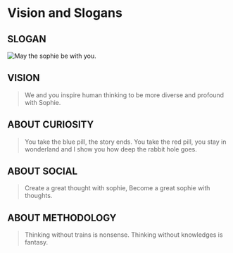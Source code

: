 # Vision and Slogans

## SLOGAN

![May the sophie be with you.](/img/slogan_social.png)

## VISION

> We and you inspire human thinking to be more diverse and profound with Sophie.

## ABOUT CURIOSITY

> You take the blue pill, the story ends.
> You take the red pill, you stay in wonderland and
> I show you how deep the rabbit hole goes.

## ABOUT SOCIAL

> Create a great thought with sophie,
> Become a great sophie with thoughts.

## ABOUT METHODOLOGY

> Thinking without trains is nonsense.
> Thinking without knowledges is fantasy.
